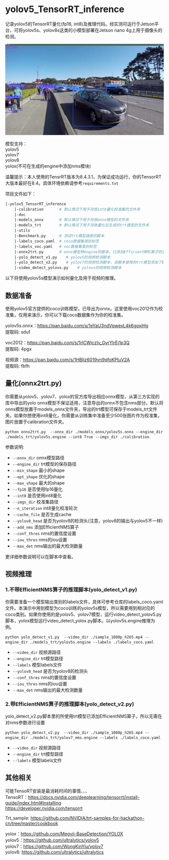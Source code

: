 # yolov5_TensorRT_inference
记录yolov5的TensorRT量化(fp16, int8)及推理代码。经实测可运行于Jetson平台，可将yolov5s、yolov8s这类的小模型部署在Jetson nano 4g上用于摄像头的检测。  
<div align=center>
<img src="https://github.com/MadaoFY/yolov5_TensorRT_inference/blob/main/doc/yolov5s_det.png">
</div>

模型支持：  
yolov5  
yolov7  
yolov8  
yolox(不可在生成的engine中添加nms模块)

温馨提示：本人使用的TensrRT版本为8.4.3.1，为保证成功运行，你的TensorRT大版本最好在8.4。具体环境依赖请参考```requirements.txt```

项目文件如下：
```bash
|-yolov5_TensorRT_inference
    |-calibration       # 默认情况下用于存放int8量化校准集的文件夹
    |-doc
    |-models_onnx       # 默认情况下用于存放onnx模型的文件夹
    |-models_trt        # 默认情况下用于存放量化后生成的trt模型的文件夹
    |-utils
    |-Benchmark.py      # 测试trt模型速度的脚本
    |-labels_coco.yaml  # coco数据集类别标签
    |-labels_voc.yaml   # voc数据集类别标签
    |-onnx2trt.py       # onnx模型转engine的脚本，已添加EfficientNMS算子的支持
    |-yolo_detect_v1.py    # yolov5的视频检测脚本
    |-yolo_detect_v2.py    # yolov7的视频检测脚本，该脚本使用的trt模型添加了EfficientNMS算子
    |-video_detect_yolovx.py    # yolovx的视频检测脚本
```

以下将使用yolov5s模型演示如何量化及用于视频的推理。
## 数据准备
使用yolov5官方提供的coco训练模型，已导出为onnx。这里使用voc2012作为校准集，仅用来演示，你可以下载coco数据集作为你的校准集。

yolov5s.onnx：https://pan.baidu.com/s/1eYaU3ndVpwexL4k6goxjHg  
提取码: sduf   

voc2012：https://pan.baidu.com/s/1rICWiczIv_GyrYIrEj1p3Q  
提取码: 4pgx

视频源：https://pan.baidu.com/s/1HBIjz6019vn9qfoKPIuV2A  
提取码: fbfh

## 量化(onnx2trt.py)
你需要从yolov5、yolov7、yolox的官方库导出相应onnx模型，从第三方实现的库中导出的yolo onnx模型不保证适用，注意导出的onnx不包含nms部分。默认将onnx模型放置于models_onnx文件夹，导出的trt模型可保存于models_trt文件夹。如果你想使用int8量化，你需要从训练集中准备至少500张图片作为校准集，图片放置于calibration文件夹。

```shell
python onnx2trt.py  --onnx_dir ./models_onnx/yolov5s.onnx --engine_dir ./models_trt/yolov5s.engine --int8 True --imgs_dir ./calibration
```  
参数说明:  
- ```--onnx_dir``` onnx模型路径
- ```--engine_dir``` trt模型的保存路径
- ```--min_shape``` 最小的shape
- ```--opt_shape``` 优化的shape
- ```--max_shape``` 最大的shape
- ```--fp16``` 是否使用fp16量化
- ```--int8``` 是否使用int8量化
- ```--imgs_dir``` 校准集路径
- ```--n_iteration``` int8量化校准轮次
- ```--cache_file``` 是否生成cache
- ```--yolov8_head``` 是否为yolov8的检测头(注意，yolov8的输出与yolov5不一样)
- ```--add_nms``` 添加EfficientNMS算子
- ```--conf_thres``` nms的置信度设置
- ```--iou_thres``` nms的iou设置
- ```--max_det``` nms输出的最大检测数量

更详细参数说明可以在脚本中查看。

## 视频推理
### 1.不带EfficientNMS算子的推理脚本(yolo_detect_v1.py)  
你需要准备一个模型输出类别的labels文件，具体可参考仓库的labels_coco.yaml文件。本演示中用到模型为coco训练的yolov5s模型，所以需要用到相对应的coco类别。如果你使用的是yolov5、yolov7模型，运行video_detect_yolov5.py脚本，yolox模型运行video_detect_yolox.py脚本。以yolov5s.engine推理为例。
```shell
python yolo_detect_v1.py  --video_dir ./sample_1080p_h265.mp4 --engine_dir ./models_trt/yolov5s.engine --labels ./labels_coco.yaml
```

- ```--video_dir``` 视频源路径
- ```--engine_dir``` trt模型路径
- ```--labels``` 模型labels文件
- ```--yolov8_head``` 是否为yolov8的检测头
- ```--conf_thres``` nms的置信度设置
- ```--iou_thres``` nms的iou设置
- ```--max_det``` nms输出的最大检测数量

### 2.带EfficientNMS算子的推理脚本(yolo_detect_v2.py)  
yolo_detect_v2.py脚本里的所使用trt模型已添加EfficientNMS算子，所以无需在对nms参数进行设置    
```shell
python yolo_detect_v2.py  --video_dir ./sample_1080p_h265.mp4 --engine_dir ./models_trt/yolov7_nms.engine --labels ./labels_coco.yaml
```

- ```--video_dir``` 视频源路径
- ```--engine_dir``` trt模型路径
- ```--labels``` 模型labels文件


## 其他相关
可能TensoRT安装是最消耗时间的事情、、、  
TensoRT：https://docs.nvidia.com/deeplearning/tensorrt/install-guide/index.html#installing  
https://developer.nvidia.com/tensorrt

Trt_sample: https://github.com/NVIDIA/trt-samples-for-hackathon-cn/tree/master/cookbook

yolox：https://github.com/Megvii-BaseDetection/YOLOX  
yolov5：https://github.com/ultralytics/yolov5  
yolov7：https://github.com/WongKinYiu/yolov7  
yolov8: https://github.com/ultralytics/ultralytics


